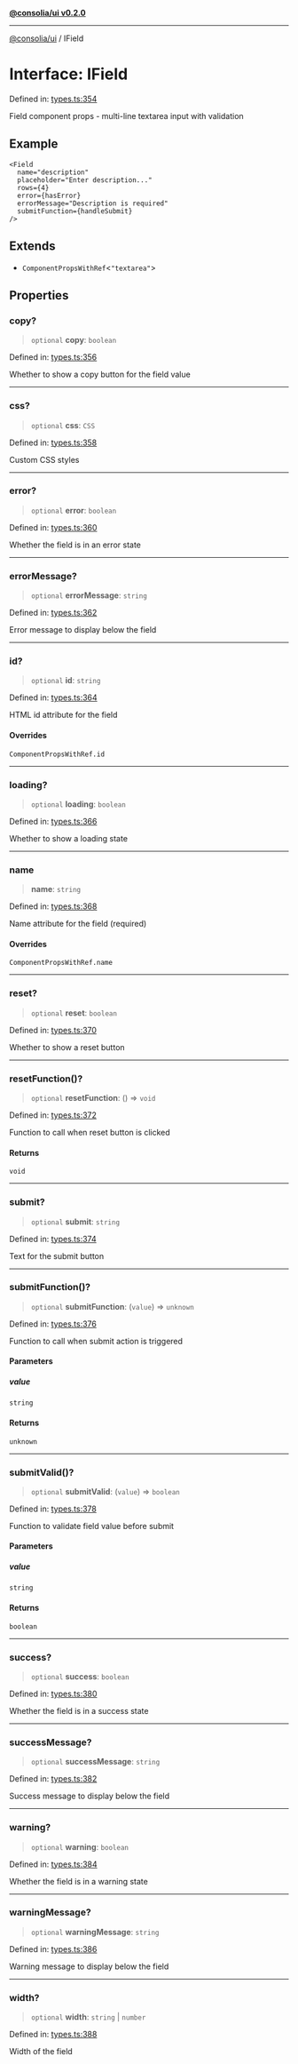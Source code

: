 [**@consolia/ui v0.2.0**](../README.md)

***

[@consolia/ui](../README.md) / IField

# Interface: IField

Defined in: [types.ts:354](https://github.com/consolia-io/ui/blob/main/src/types.ts#L354)

Field component props - multi-line textarea input with validation

## Example

```tsx
<Field
  name="description"
  placeholder="Enter description..."
  rows={4}
  error={hasError}
  errorMessage="Description is required"
  submitFunction={handleSubmit}
/>
```

## Extends

- `ComponentPropsWithRef`\<`"textarea"`\>

## Properties

### copy?

> `optional` **copy**: `boolean`

Defined in: [types.ts:356](https://github.com/consolia-io/ui/blob/main/src/types.ts#L356)

Whether to show a copy button for the field value

***

### css?

> `optional` **css**: `CSS`

Defined in: [types.ts:358](https://github.com/consolia-io/ui/blob/main/src/types.ts#L358)

Custom CSS styles

***

### error?

> `optional` **error**: `boolean`

Defined in: [types.ts:360](https://github.com/consolia-io/ui/blob/main/src/types.ts#L360)

Whether the field is in an error state

***

### errorMessage?

> `optional` **errorMessage**: `string`

Defined in: [types.ts:362](https://github.com/consolia-io/ui/blob/main/src/types.ts#L362)

Error message to display below the field

***

### id?

> `optional` **id**: `string`

Defined in: [types.ts:364](https://github.com/consolia-io/ui/blob/main/src/types.ts#L364)

HTML id attribute for the field

#### Overrides

`ComponentPropsWithRef.id`

***

### loading?

> `optional` **loading**: `boolean`

Defined in: [types.ts:366](https://github.com/consolia-io/ui/blob/main/src/types.ts#L366)

Whether to show a loading state

***

### name

> **name**: `string`

Defined in: [types.ts:368](https://github.com/consolia-io/ui/blob/main/src/types.ts#L368)

Name attribute for the field (required)

#### Overrides

`ComponentPropsWithRef.name`

***

### reset?

> `optional` **reset**: `boolean`

Defined in: [types.ts:370](https://github.com/consolia-io/ui/blob/main/src/types.ts#L370)

Whether to show a reset button

***

### resetFunction()?

> `optional` **resetFunction**: () => `void`

Defined in: [types.ts:372](https://github.com/consolia-io/ui/blob/main/src/types.ts#L372)

Function to call when reset button is clicked

#### Returns

`void`

***

### submit?

> `optional` **submit**: `string`

Defined in: [types.ts:374](https://github.com/consolia-io/ui/blob/main/src/types.ts#L374)

Text for the submit button

***

### submitFunction()?

> `optional` **submitFunction**: (`value`) => `unknown`

Defined in: [types.ts:376](https://github.com/consolia-io/ui/blob/main/src/types.ts#L376)

Function to call when submit action is triggered

#### Parameters

##### value

`string`

#### Returns

`unknown`

***

### submitValid()?

> `optional` **submitValid**: (`value`) => `boolean`

Defined in: [types.ts:378](https://github.com/consolia-io/ui/blob/main/src/types.ts#L378)

Function to validate field value before submit

#### Parameters

##### value

`string`

#### Returns

`boolean`

***

### success?

> `optional` **success**: `boolean`

Defined in: [types.ts:380](https://github.com/consolia-io/ui/blob/main/src/types.ts#L380)

Whether the field is in a success state

***

### successMessage?

> `optional` **successMessage**: `string`

Defined in: [types.ts:382](https://github.com/consolia-io/ui/blob/main/src/types.ts#L382)

Success message to display below the field

***

### warning?

> `optional` **warning**: `boolean`

Defined in: [types.ts:384](https://github.com/consolia-io/ui/blob/main/src/types.ts#L384)

Whether the field is in a warning state

***

### warningMessage?

> `optional` **warningMessage**: `string`

Defined in: [types.ts:386](https://github.com/consolia-io/ui/blob/main/src/types.ts#L386)

Warning message to display below the field

***

### width?

> `optional` **width**: `string` \| `number`

Defined in: [types.ts:388](https://github.com/consolia-io/ui/blob/main/src/types.ts#L388)

Width of the field
